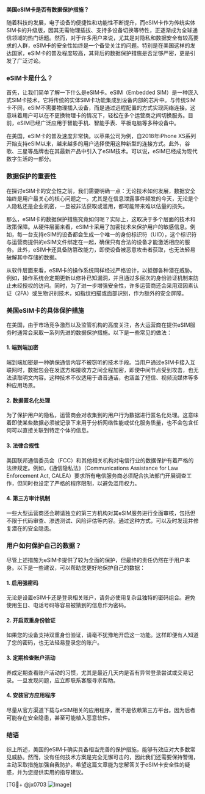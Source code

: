 **美国eSIM卡是否有数据保护措施？**

随着科技的发展，电子设备的便捷性和功能性不断提升，而eSIM卡作为传统实体SIM卡的升级版，因其无需物理插拔、支持多设备切换等特性，正逐渐成为全球通信领域的热门话题。然而，对于许多用户来说，尤其是对隐私和数据安全有较高要求的人群，eSIM卡的安全性始终是一个备受关注的问题。特别是在美国这样的发达国家，eSIM卡的普及程度较高，其背后的数据保护措施是否足够严密，更是引发了广泛讨论。

### eSIM卡是什么？

首先，让我们简单了解一下什么是eSIM卡。eSIM（Embedded SIM）是一种嵌入式SIM卡技术，它将传统的实体SIM卡功能集成到设备内部的芯片中。与传统SIM卡不同，eSIM不需要物理插入设备，而是通过远程配置的方式实现网络连接。这意味着用户可以在不更换物理卡的情况下，轻松在多个运营商之间切换服务。目前，eSIM已经广泛应用于智能手机、智能手表、平板电脑等多种设备中。

在美国，eSIM卡的普及速度非常快。以苹果公司为例，自2018年iPhone XS系列开始支持eSIM以来，越来越多的用户选择使用这种新型的连接方式。此外，谷歌、三星等品牌也在其最新产品中引入了eSIM技术。可以说，eSIM已经成为现代数字生活的一部分。

### 数据保护的重要性

在探讨eSIM卡的安全性之前，我们需要明确一点：无论技术如何发展，数据安全始终是用户最关心的核心问题之一。尤其是在信息泄露事件频发的今天，无论是个人隐私还是企业机密，一旦被非法获取或滥用，都可能带来难以估量的损失。

那么，eSIM卡的数据保护措施究竟如何呢？实际上，这取决于多个层面的技术和政策保障。从硬件层面来看，eSIM卡采用了加密技术来保护用户的敏感信息。例如，每一台支持eSIM的设备都会生成一个唯一的身份标识符（UID），这个标识符与运营商提供的eSIM文件绑定在一起，确保只有合法的设备才能激活相应的服务。此外，eSIM卡还具备防篡改能力，即使设备被恶意攻击者获取，也无法轻易破解其中存储的数据。

从软件层面来看，eSIM卡的操作系统同样经过严格设计，以抵御各种潜在威胁。例如，操作系统会定期更新以修补已知漏洞，并且通过多层次的身份验证机制来防止未经授权的访问。同时，为了进一步增强安全性，许多运营商还会采用双因素认证（2FA）或生物识别技术，如指纹扫描或面部识别，作为额外的安全屏障。

### 美国eSIM卡的具体保护措施

在美国，由于市场竞争激烈以及监管机构的高度关注，各大运营商在提供eSIM服务时通常会采取一系列先进的数据保护措施。以下是一些常见的做法：

#### 1. **端到端加密**
端到端加密是一种确保通信内容不被窃听的技术手段。当用户通过eSIM卡接入互联网时，数据包会在发送方和接收方之间全程加密，即使中间节点受到攻击，也无法读取明文内容。这种技术不仅适用于语音通话，也涵盖了短信、视频流媒体等多种应用场景。

#### 2. **数据匿名化处理**
为了保护用户的隐私，运营商会对收集到的用户行为数据进行匿名化处理。这意味着即使某些数据必须被记录下来用于分析网络性能或优化服务质量，也不会包含任何可以直接关联到特定个体的信息。

#### 3. **法律合规性**
美国联邦通信委员会（FCC）和其他相关机构对电信行业的数据保护有着严格的法律规定。例如，《通信隐私法》（Communications Assistance for Law Enforcement Act, CALEA）要求所有电信服务商必须配合执法部门开展调查工作，但同时也设定了严格的程序限制，以避免滥用权力。

#### 4. **第三方审计机制**
一些大型运营商还会聘请独立的第三方机构对其eSIM服务进行全面审核，包括但不限于代码审查、渗透测试、风险评估等内容。通过这种方式，可以及时发现并修复潜在的安全隐患。

### 用户如何保护自己的数据？

尽管上述措施为eSIM卡提供了较为全面的保护，但最终的责任仍然在于用户本身。以下是一些建议，可以帮助您更好地保护自己的数据：

#### 1. **启用强密码**
无论是设置eSIM卡还是登录相关账户，请务必使用复杂且独特的密码组合。避免使用生日、电话号码等容易被猜到的信息作为密码。

#### 2. **开启双重身份验证**
如果您的设备支持双重身份验证，请毫不犹豫地开启这一功能。这样即便有人知道了您的密码，也无法轻易登录您的账户。

#### 3. **定期检查账户活动**
养成定期查看账户活动的习惯，尤其是最近几天内是否有异常登录尝试或交易记录。一旦发现问题，应立即联系客服寻求帮助。

#### 4. **安装官方应用程序**
尽量从官方渠道下载与eSIM相关的应用程序，而不是依赖第三方平台。因为后者可能存在安全隐患，甚至可能植入恶意软件。

### 结语

综上所述，美国的eSIM卡确实具备相当完善的保护措施，能够有效应对大多数常见威胁。然而，没有任何技术方案是完全无懈可击的，因此我们还需要保持警惕，主动采取措施加强自我防护。希望这篇文章能为您解答关于eSIM卡安全性的疑惑，并为您提供实用的指导建议。

[TG💪+ @jx0703 ![Image](https://github.com/user-attachments/assets/dbca1d08-cadb-493c-b0ec-ad6f7a83f270)]